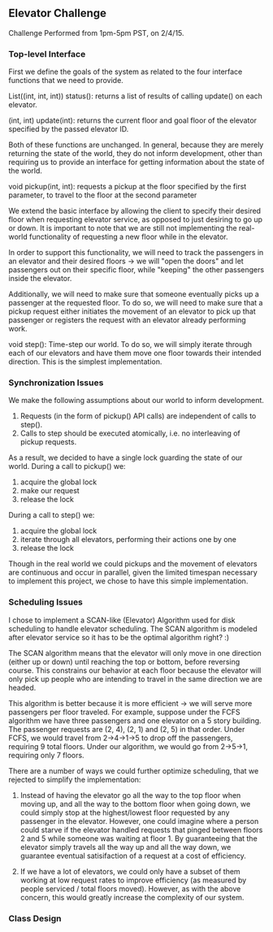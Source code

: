 ## Elevator Challenge

Challenge Performed from 1pm-5pm PST, on 2/4/15. 

### Top-level Interface

First we define the goals of the system as related to the four interface
functions that we need to provide.

List((int, int, int)) status(): returns a list of results of calling update() on
each elevator.

(int, int) update(int): returns the current floor and goal floor  of the
elevator specified by the passed elevator ID.

Both of these functions are unchanged. In general, because they are merely
returning the state of the world, they do not inform development, other than
requiring us to provide an interface for getting information about the state of
the world.

void pickup(int, int): requests a pickup at the floor specified by the first
parameter, to travel to the floor at the second parameter

We extend the basic interface by allowing the client to specify their desired
floor when requesting elevator service, as opposed to just desiring to go up
or down. It is important to note that we are still not implementing the
real-world functionality of requesting a new floor while in the elevator. 

In order to support this functionality, we will need to track the passengers
in an elevator and their desired floors -> we will "open the doors" and let
passengers out on their specific floor, while "keeping" the other passengers
inside the elevator. 

Additionally, we will need to make sure that someone eventually picks up a 
passenger at the requested floor. To do so, we will need to make sure that a
pickup request either initiates the movement of an elevator to pick up that
passenger or registers the request with an elevator already performing work.

void step(): Time-step our world. To do so, we will simply iterate through
each of our elevators and have them move one floor towards their intended
direction. This is the simplest implementation. 

### Synchronization Issues

We make the following assumptions about our world to inform development. 

1. Requests (in the form of pickup() API calls) are independent of calls
to step().
2. Calls to step should be executed atomically, i.e. no interleaving of 
pickup requests. 

As a result, we decided to have a single lock guarding the state of our world.
During a call to pickup() we:

1. acquire the global lock
2. make our request
3. release the lock

During a call to step() we:
1. acquire the global lock
2. iterate through all elevators, performing their actions one by one
3. release the lock

Though in the real world we could pickups and the movement of elevators
are continuous and occur in parallel, given the limited timespan necessary
to implement this project, we chose to have this simple implementation. 

### Scheduling Issues

I chose to implement a SCAN-like (Elevator) Algorithm used for disk scheduling 
to handle elevator scheduling. The SCAN algorithm is modeled after elevator 
service so it has to be the optimal algorithm right? :) 

The SCAN algorithm means that the elevator will only move in one direction
(either up or down) until reaching the top or bottom, before reversing
course. This constrains our behavior at each floor because the elevator will 
only pick up people who are intending to travel in the same direction we are 
headed.

This algorithm is better because it is more efficient -> we will serve more
passengers per floor traveled. For example, suppose under the FCFS algorithm
we have three passengers and one elevator on a 5 story building. The passenger
requests are (2, 4), (2, 1) and (2, 5) in that order. Under FCFS, we would
travel from 2->4->1->5 to drop off the passengers, requiring 9 total floors. 
Under our algorithm, we would go from 2->5->1, requiring only 7 floors.

There are a number of ways we could further optimize scheduling, that we 
rejected to simplify the implementation:

1. Instead of having the elevator go all the way to the top floor when
moving up, and all the way to the bottom floor when going down, we could
simply stop at the highest/lowest floor requested by any passenger in the
elevator. However, one could imagine where a person could starve if the
elevator handled requests that pinged between floors 2 and 5 while someone
was waiting at floor 1. By guaranteeing that the elevator simply travels
all the way up and all the way down, we guarantee eventual satisifaction of
a request at a cost of efficiency.

2. If we have a lot of elevators, we could only have a subset of them working
at low request rates to improve efficiency (as measured by people serviced /
total floors moved). However, as with the above concern, this would greatly
increase the complexity of our system.

### Class Design